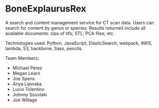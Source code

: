 # BoneExplaurusRex

A search and content management service for CT scan data. Users can 
search for content by genus or species. Results returned include all available
documents: zips of tifs; STL; PCA files; etc. 

Technologies used: Python, JavaScript, ElasticSearch, webpack, AWS, lambda, S3,
backbone, Sass, pencils. 


Team Members:

* Michael Pérez
* Megan Learn
* Joe Spens
* Anya Lipinska
* Lucio Tolentino
* Johnny Souvlaki
* Joe Willage
